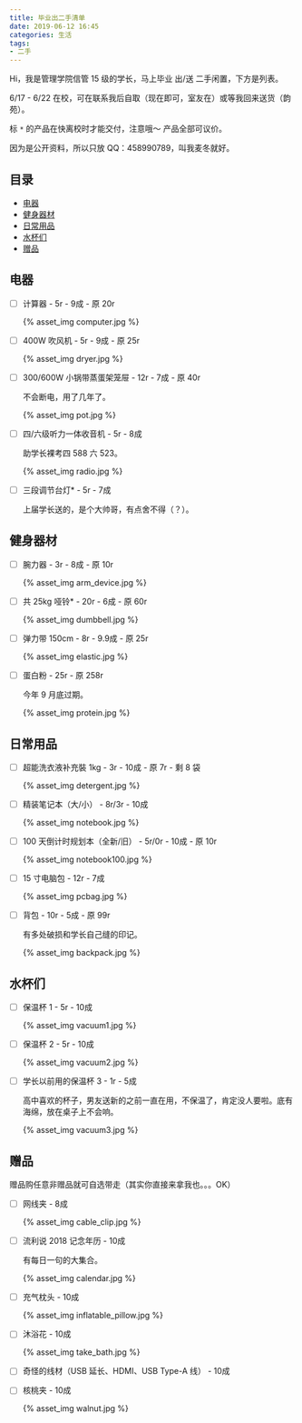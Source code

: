 ```yaml
---
title: 毕业出二手清单
date: 2019-06-12 16:45
categories: 生活
tags:
- 二手
---
```


Hi，我是管理学院信管 15 级的学长，马上毕业 出/送 二手闲置，下方是列表。

6/17 - 6/22 在校，可在联系我后自取（现在即可，室友在）或等我回来送货（韵苑）。

标 `*` 的产品在快离校时才能交付，注意哦～ 产品全部可议价。

因为是公开资料，所以只放 QQ：458990789，叫我麦冬就好。

## 目录

- [电器](#electric)
- [健身器材](#bodybuilder)
- [日常用品](#dailyuse)
- [水杯们](#vacuums)
- [赠品](#gifts)

## <a name="electric"></a>电器

- [ ] 计算器 - 5r - 9成 - 原 20r

    {% asset_img computer.jpg %}

- [ ] 400W 吹风机 - 5r - 9成 - 原 25r

    {% asset_img dryer.jpg %}

- [ ] 300/600W 小锅带蒸蛋架笼屉 - 12r - 7成 - 原 40r

    不会断电，用了几年了。

    {% asset_img pot.jpg %}

- [ ] 四/六级听力一体收音机 - 5r - 8成

    助学长裸考四 588 六 523。

    {% asset_img radio.jpg %}

- [ ] 三段调节台灯* - 5r - 7成

    上届学长送的，是个大帅哥，有点舍不得（？）。

## <a name="bodybuilder"></a>健身器材

- [ ] 腕力器 - 3r - 8成 - 原 10r

    {% asset_img arm_device.jpg %}

- [ ] 共 25kg 哑铃* - 20r - 6成 - 原 60r

    {% asset_img dumbbell.jpg %}

- [ ] 弹力带 150cm - 8r - 9.9成 - 原 25r

    {% asset_img elastic.jpg %}

- [ ] 蛋白粉 - 25r - 原 258r

    今年 9 月底过期。

    {% asset_img protein.jpg %}

## <a name="dailyuse"></a>日常用品

- [ ] 超能洗衣液补充裝 1kg - 3r - 10成 - 原 7r - 剩 8 袋

    {% asset_img detergent.jpg %}

- [ ] 精装笔记本（大/小） - 8r/3r - 10成

    {% asset_img notebook.jpg %}

- [ ] 100 天倒计时规划本（全新/旧） - 5r/0r - 10成 - 原 10r

    {% asset_img notebook100.jpg %}

- [ ] 15 寸电脑包 - 12r - 7成

    {% asset_img pcbag.jpg %}

- [ ] 背包 - 10r - 5成 - 原 99r

    有多处破损和学长自己缝的印记。

    {% asset_img backpack.jpg %}


## <a name="vacuums"></a>水杯们

- [ ] 保温杯 1 - 5r - 10成

    {% asset_img vacuum1.jpg %}

- [ ] 保温杯 2 - 5r - 10成

    {% asset_img vacuum2.jpg %}

- [ ] 学长以前用的保温杯 3 - 1r - 5成

    高中喜欢的杯子，男友送新的之前一直在用，不保温了，肯定没人要啦。底有海绵，放在桌子上不会响。

    {% asset_img vacuum3.jpg %}

## <a name="gifts"></a>赠品

赠品购任意非赠品就可自选带走（其实你直接来拿我也。。。OK）

- [ ] 网线夹 - 8成

    {% asset_img cable_clip.jpg %}

- [ ] 流利说 2018 记念年历 - 10成

    有每日一句的大集合。

    {% asset_img calendar.jpg %}

- [ ] 充气枕头 - 10成

    {% asset_img inflatable_pillow.jpg %}

- [ ] 沐浴花 - 10成

    {% asset_img take_bath.jpg %}

- [ ] 奇怪的线材（USB 延长、HDMI、USB Type-A 线） - 10成

- [ ] 核桃夹 - 10成

    {% asset_img walnut.jpg %}


